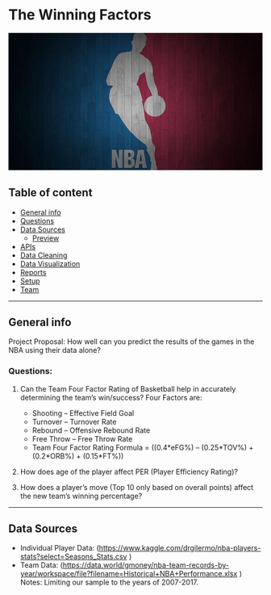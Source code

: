 # The Winning Factors


![NBA Court](/Images/basketballcourt.png)

## Table of content

* [General info](#general-info)
* [Questions](#questions)
* [Data Sources](#data_sources)
    * [Preview](#preview)
* [APIs](#APIs)
* [Data Cleaning](#Data_Cleaning)
* [Data Visualization](#Data_Visualization)
* [Reports](#reports)
* [Setup](#setup)
* [Team](#team)
  
****

## **General info**

Project Proposal: How well can you predict the results of the games in the NBA using their data alone?

### Questions:

1. Can the Team Four Factor Rating of Basketball help in accurately determining the team’s win/success? Four Factors are:
    * Shooting – Effective Field Goal
    * Turnover – Turnover Rate
    * Rebound – Offensive Rebound Rate
    * Free Throw – Free Throw Rate
    * Team Four Factor Rating Formula = ((0.4\*eFG%) – (0.25\*TOV%) + (0.2\*ORB%) + (0.15\*FT%))

2. How does age of the player affect PER (Player Efficiency Rating)?
3. How does a player’s move (Top 10 only based on overall points) affect the new team’s winning percentage?

****

## **Data Sources**

* Individual Player Data: (https://www.kaggle.com/drgilermo/nba-players-stats?select=Seasons_Stats.csv
)  
* Team Data:  (https://data.world/gmoney/nba-team-records-by-year/workspace/file?filename=Historical+NBA+Performance.xlsx
)  
Notes: Limiting our sample to the years of 2007-2017.
